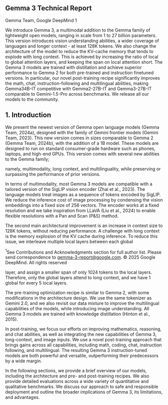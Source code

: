 ## Gemma 3 Technical Report

Gemma Team, Google DeepMind 1

We introduce Gemma 3, a multimodal addition to the Gemma family of lightweight open models, ranging in scale from 1 to 27 billion parameters. This version introduces vision understanding abilities, a wider coverage of languages and longer context - at least 128K tokens. We also change the architecture of the model to reduce the KV-cache memory that tends to explode with long context. This is achieved by increasing the ratio of local to global attention layers, and keeping the span on local attention short. The Gemma 3 models are trained with distillation and achieve superior performance to Gemma 2 for both pre-trained and instruction finetuned versions. In particular, our novel post-training recipe significantly improves the math, chat, instruction-following and multilingual abilities, making Gemma34B-IT competitive with Gemma2-27B-IT and Gemma3-27B-IT comparable to Gemini-1.5-Pro across benchmarks. We release all our models to the community.

## 1. Introduction

We present the newest version of Gemma open language models (Gemma Team, 2024a), designed with the family of Gemini frontier models (Gemini Team, 2023). This new version comes in sizes comparable to Gemma 2 (Gemma Team, 2024b), with the addition of a 1B model. These models are designed to run on standard consumer-grade hardware such as phones, laptops, and high-end GPUs. This version comes with several new abilities to the Gemma family;

namely, multimodality, long context, and multilinguality, while preserving or surpassing the performance of prior versions.

In terms of multimodality, most Gemma 3 models are compatible with a tailored version of the SigLIP vision encoder (Zhai et al., 2023). The language models treat images as a sequence of tokens encoded by SigLIP. We reduce the inference cost of image processing by condensing the vision embeddings into a fixed size of 256 vectors. The encoder works at a fixed resolution and we take inspiration from LLaVA (Liu et al., 2024) to enable flexible resolutions with a Pan and Scan (P&amp;S) method.

The second main architectural improvement is an increase in context size to 128K tokens, without reducing performance. A challenge with long context is the memory explosion of the KV cache during inference. To reduce this issue, we interleave multiple local layers between each global

$^{1}$See Contributions and Acknowledgments section for full author list. Please send correspondence to gemma-3-report@google.com. © 2025 Google DeepMind. All rights reserved

layer, and assign a smaller span of only 1024 tokens to the local layers. Therefore, only the global layers attend to long context, and we have 1 global for every 5 local layers.

The pre-training optimization recipe is similar to Gemma 2, with some modifications in the architecture design. We use the same tokenizer as Gemini 2.0, and we also revisit our data mixture to improve the multilingual capabilities of the models, while introducing image understanding. All Gemma 3 models are trained with knowledge distillation (Hinton et al., 2015).

In post-training, we focus our efforts on improving mathematics, reasoning, and chat abilities, as well as integrating the new capabilities of Gemma 3, long-context, and image inputs. We use a novel post-training approach that brings gains across all capabilities, including math, coding, chat, instruction following, and multilingual. The resulting Gemma 3 instruction-tuned models are both powerful and versatile, outperforming their predecessors by a wide margin.

In the following sections, we provide a brief overview of our models, including the architecture and pre- and post-training recipes. We also provide detailed evaluations across a wide variety of quantitative and qualitative benchmarks. We discuss our approach to safe and responsible deployment and outline the broader implications of Gemma 3, its limitations, and advantages.